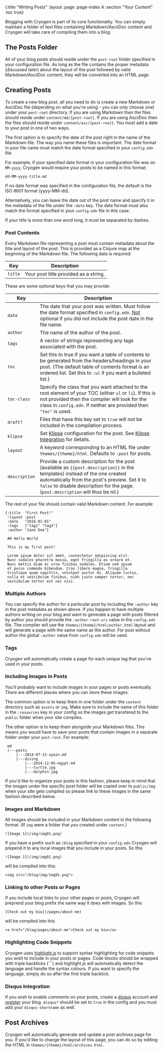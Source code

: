 {:title "Writing Posts"
 :layout :page
 :page-index 4
 :section "Your Content"
 :toc true}

Blogging with Cryogen is part of its core functionality. You can simply maintain a folder of text files containing Markdown/AsciiDoc content and Cryogen will take care of compiling them into a blog.

## The Posts Folder

All of your blog posts should reside under the `post-root` folder specified in your configuration file. As long as the file contains the proper metadata (discussed later) about the layout of the post followed by valid Markdown/AsciiDoc content, they will be converted into an HTML page.

## Creating Posts

To create a new blog post, all you need to do is create a new Markdown or AsciiDoc file (depending on what you're using - you can only choose one) under your `post-root` directory. If you are using Markdown then the files should reside under `content/md/{post-root}`. If you are using AsciiDoc then the files should reside under `content/asc/{post-root}`. You must add a date to your post in one of two ways.

The first option is to specify the date of the post right in the name of the Markdown file. The way you name these files is important. The date format in your file name must match the date format specified in your `config.edn` file.

For example, if your specified date format in your configuration file was `dd-MM-yyyy`, Cryogen would require your posts to be named in this format:

```
dd-MM-yyyy-title.md
```

If no date format was specified in the configuration file, the default is the ISO 8601 format (yyyy-MM-dd).

Alternatively, you can leave the date out of the post name and specify it in the metadata of the file under the `:date` key. The date format must also match the format specified in your `config.edn` file in this case.

If your title is more than one word long, it must be separated by dashes.

### Post Contents

Every Markdown file representing a post must contain metadata about the title and layout of the post. This is provided as a Clojure map at the beginning of the Markdown file. The following data is required:

| Key     | Description                           |
|---------|---------------------------------------|
| `title` | Your post title provided as a string. |
<!-- TODO: Add {.table .table-bordered} when the flexmark ext. https://github.com/vsch/flexmark-java/wiki/Attributes-Extension added -->

These are some optional keys that you may provide:

| Key                                     | Description                                                                                                                                                                                                                                                      |
|-----------------------------------------|------------------------------------------------------------------------------------------------------------------------------------------------------------------------------------------------------------------------------------------------------------------|
| <!--TODO:{style="width:100px"}-->`date` | The date that your post was written. Must follow the date format specified in `config.edn`. <u>Not</u> optional if you did not include the post date in the file name.                                                                                           |
| `author`                                | The name of the author of the post.                                                                                                                                                                                                                              |
| `tags`                                  | A vector of strings representing any tags associated with the post.                                                                                                                                                                                              |
| `toc`                                   | Set this to true if you want a table of contents to be generated from the headers/headings in your post. (The default table of contents format is an ordered list. Set this to `:ul` if you want a bulleted list.)                                               |
| `toc-class`                             | Specify the class that you want attached to the root element of your TOC (either `ul` or `li`). If this is not provided then the compiler will look for the class in `config.edn`. If neither are provided then `"toc"` is used.                                 |
| `draft?`                                | Files that have this key set to `true` will not be included in the compilation process.                                                                                                                                                                          |
| `klipse`                                | Set [Klipse](https://github.com/viebel/klipse) configuration for the post. See [Klipse Integration](klipse.html) for details.                                                                                                                                    |
| `layout`                                | A keyword corresponding to an HTML file under `themes/{theme}/html`. Defaults to `:post` for posts.                                                                                                                                                              |
| `description`                           | Provide a custom description for the post (available as `{{post.description}}` in the templates) instead of the one created automatically from the post's preview. Set it to `false` to disable description for the page. (`post.description` will thus be nil.) |
<!-- TODO: Add {.table .table-bordered} when the flexmark ext. https://github.com/vsch/flexmark-java/wiki/Attributes-Extension added -->

The rest of your file should contain valid Markdown content. For example:

```
{:title  "First Post!"
 :layout :post
 :date   "2016-01-01"
 :tags   ["tag1" "tag3"]
 :author "Jane Doe"}

 ## Hello World

 This is my first post!

 Lorem ipsum dolor sit amet, consectetur adipiscing elit.
 Nunc sodales pharetra massa, eget fringilla ex ornare et.
 Nunc mattis diam ac urna finibus sodales. Etiam sed ipsum
 et purus commodo bibendum. Cras libero magna, fringilla
 tristique quam sagittis, volutpat auctor mi. Aliquam luctus,
 nulla et vestibulum finibus, nibh justo semper tortor, nec
 vestibulum tortor est nec nisi.
```

### Multiple Authors

You can specify the author for a particular post by including the `:author` key in the post metadata as shown above. If you happen to have multiple authors writing on your blog and want to generate a page with posts filtered by author you should provide the `:author-root-uri` value in the `config.edn` file. The compiler will use the `themes/{theme}/html/author.html` layout and will generate a page with the same name as the author. For post without author the global `:author` value from `config.edn` will be used.

### Tags

Cryogen will automatically create a page for each unique tag that you've used in your posts.

### Including Images in Posts

You'll probably want to include images in your pages or posts eventually. There are different places where you can store these images.

The common option is to keep them in one folder under the `content` directory such as `assets` or `img`. Make sure to include the name of this folder in the `:resources` key in your config so the images get transfered to the `public` folder when your site compiles.

The other option is to keep them alongside your Markdown files. This means you would have to save your posts that contain images in a separate folder under your `post-root`. For example:

```
 md
 |---posts
     |---2014-07-13-spain.md
     |---diving
         |---2014-12-05-egypt.md
         |---turtle.jpg
         |---dolphin.jpg
```

If you'd like to organize your posts in this fashion, please keep in mind that the images under the specific post folder will be copied over to `public/img` when your site gets compiled so please link to these images in the same fashion described below.

### Images and Markdown

All images should be included in your Markdown content in the following format. (If `img` were a folder that you created under `content`.)

```
![Image 1](/img/img01.png)
```

If you have a prefix such as `/blog` specified in your `config.edn` Cryogen will prepend it to any local images that you include in your posts. So this

```
![Image 1](/img/img01.png)
```

will be compiled into this:

```
<img src="/blog/img/img01.png">
```

### Linking to other Posts or Pages

If you include local links to your other pages or posts, Cryogen will preprend your blog prefix the same way it does with images. So this

```
[Check out my bio](/pages/about-me)
```

will be compiled into this

```
<a href="/blog/pages/about-me">Check out my bio</a>
```

### Highlighting Code Snippets

Cryogen uses [highlight.js](https://highlightjs.org/) to support syntax highlighting for code snippets you wish to include in your posts or pages. Code blocks should be wrapped with triple backticks (```)  and highlight.js will automatically detect the language and handle the syntax colours. If you want to specify the language, simply do so after the first triple backtick.

### Disqus Integration

If you wish to enable comments on your posts, create a [disqus](https://disqus.com/) account and [register](https://disqus.com/admin/create/) your blog. `disqus?` should be set to `true` in the config and you must add your `disqus-shortname` as well.

## Post Archives

Cryogen will automatically generate and update a post archives page for you. If you'd like to change the layout of this page, you can do so by editing the HTML in `themes/{theme}/html/archives.html`.
